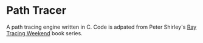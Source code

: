 # Path Tracer
A path tracing engine written in C. Code is adpated from Peter Shirley's 
[Ray Tracing Weekend](https://raytracing.github.io/) book series.

